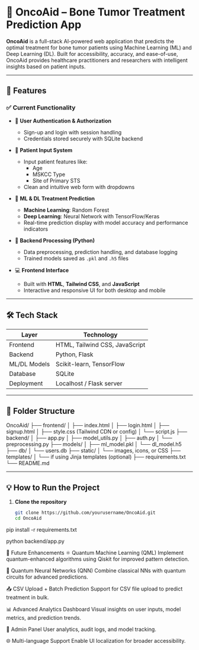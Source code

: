 # 🧠 OncoAid – Bone Tumor Treatment Prediction App

**OncoAid** is a full-stack AI-powered web application that predicts the optimal treatment for bone tumor patients using Machine Learning (ML) and Deep Learning (DL). Built for accessibility, accuracy, and ease-of-use, OncoAid provides healthcare practitioners and researchers with intelligent insights based on patient inputs.

---

## 🚀 Features

### ✅ Current Functionality

- 🔐 **User Authentication & Authorization**
  - Sign-up and login with session handling
  - Credentials stored securely with SQLite backend

- 🧾 **Patient Input System**
  - Input patient features like:
    - Age
    - MSKCC Type
    - Site of Primary STS
  - Clean and intuitive web form with dropdowns

- 🧠 **ML & DL Treatment Prediction**
  - **Machine Learning**: Random Forest
  - **Deep Learning**: Neural Network with TensorFlow/Keras
  - Real-time prediction display with model accuracy and performance indicators

- 📁 **Backend Processing (Python)**
  - Data preprocessing, prediction handling, and database logging
  - Trained models saved as `.pkl` and `.h5` files

- 💻 **Frontend Interface**
  - Built with **HTML**, **Tailwind CSS**, and **JavaScript**
  - Interactive and responsive UI for both desktop and mobile

---

## 🛠️ Tech Stack

| Layer            | Technology                      |
|------------------|----------------------------------|
| Frontend         | HTML, Tailwind CSS, JavaScript   |
| Backend          | Python, Flask                    |
| ML/DL Models     | Scikit-learn, TensorFlow         |
| Database         | SQLite                           |
| Deployment       | Localhost / Flask server         |

---

## 📁 Folder Structure

OncoAid/ ├── frontend/ │ ├── index.html │ ├── login.html │ ├── signup.html │ ├── style.css (Tailwind CDN or config) │ └── script.js ├── backend/ │ ├── app.py │ ├── model_utils.py │ ├── auth.py │ └── preprocessing.py ├── models/ │ ├── ml_model.pkl │ └── dl_model.h5 ├── db/ │ └── users.db ├── static/ │ └── images, icons, or CSS ├── templates/ │ └── if using Jinja templates (optional) ├── requirements.txt └── README.md


---

## 💡 How to Run the Project

1. **Clone the repository**
   ```bash
   git clone https://github.com/yourusername/OncoAid.git
   cd OncoAid

pip install -r requirements.txt

python backend/app.py

🔮 Future Enhancements
⚛️ Quantum Machine Learning (QML)
Implement quantum-enhanced algorithms using Qiskit for improved pattern detection.

🧬 Quantum Neural Networks (QNN)
Combine classical NNs with quantum circuits for advanced predictions.

📤 CSV Upload + Batch Prediction
Support for CSV file upload to predict treatment in bulk.

📊 Advanced Analytics Dashboard
Visual insights on user inputs, model metrics, and prediction trends.

🧾 Admin Panel User analytics, audit logs, and model tracking.

🌐 Multi-language Support Enable UI localization for broader accessibility.


